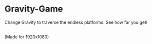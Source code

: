 # Gravity-Game
Change Gravity to traverse the endless platforms. See how far you get!

<br>
(Made for 1920x1080)
